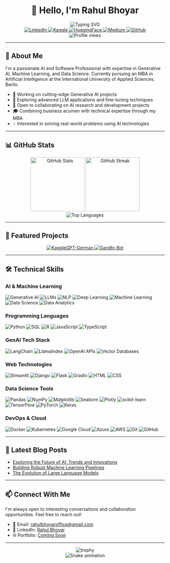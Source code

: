 # <div align="center">👋 Hello, I'm Rahul Bhoyar</div>

<div align="center">
  <img src="https://readme-typing-svg.herokuapp.com?font=Fira+Code&weight=500&size=25&pause=1000&color=4F94EF&center=true&vCenter=true&random=false&width=600&height=100&lines=AI+and+Software+Professional;Machine+Learning+Engineer;Generative+AI+Specialist;MBA+in+Artificial+Intelligence" alt="Typing SVG" />
</div>

<div align="center">
  <a href="https://www.linkedin.com/in/rahul-bhoyar-1a04a7215">
    <img src="https://img.shields.io/badge/LinkedIn-0077B5?style=for-the-badge&logo=linkedin&logoColor=white" alt="LinkedIn" />
  </a>
  <a href="https://www.kaggle.com/rrb8695">
    <img src="https://img.shields.io/badge/Kaggle-20BEFF?style=for-the-badge&logo=kaggle&logoColor=white" alt="Kaggle" />
  </a>
  <a href="https://huggingface.co/rahul-bhoyar-1995">
    <img src="https://img.shields.io/badge/HuggingFace-FFBD00?style=for-the-badge&logo=huggingface&logoColor=black" alt="HuggingFace" />
  </a>
  <a href="https://medium.com/@rahulbhoyaroffice">
    <img src="https://img.shields.io/badge/Medium-12100E?style=for-the-badge&logo=medium&logoColor=white" alt="Medium" />
  </a>
  <a href="https://github.com/rahulbhoyar1995">
    <img src="https://img.shields.io/badge/GitHub-100000?style=for-the-badge&logo=github&logoColor=white" alt="GitHub" />
  </a>
</div>

<div align="center">
  <img src="https://komarev.com/ghpvc/?username=rahulbhoyar1995&style=flat-square&color=blue" alt="Profile views"/>
</div>

---

## 🚀 About Me

I'm a passionate AI and Software Professional with expertise in Generative AI, Machine Learning, and Data Science. Currently pursuing an MBA in Artificial Intelligence at the International University of Applied Sciences, Berlin.

- 🔭 Working on cutting-edge Generative AI projects
- 🌱 Exploring advanced LLM applications and fine-tuning techniques
- 👯 Open to collaborating on AI research and development projects
- 🎓 Combining business acumen with technical expertise through my MBA
- 💡 Interested in solving real-world problems using AI technologies

---

## 📊 GitHub Stats

<div align="center">
  <img src="https://github-readme-stats.vercel.app/api?username=rahulbhoyar1995&show_icons=true&theme=tokyonight" alt="GitHub Stats" height="170"/>
  <img src="https://github-readme-streak-stats.herokuapp.com/?user=rahulbhoyar1995&theme=tokyonight" alt="GitHub Streak" height="170"/>
</div>

<div align="center">
  <img src="https://github-readme-stats.vercel.app/api/top-langs/?username=rahulbhoyar1995&layout=compact&theme=tokyonight" alt="Top Languages"/>
</div>

---

## 💼 Featured Projects

<div align="center">
  <a href="https://github.com/rahulbhoyar1995/KaggleGPT-German">
    <img src="https://github-readme-stats.vercel.app/api/pin/?username=rahulbhoyar1995&repo=KaggleGPT-German&theme=tokyonight" alt="KaggleGPT-German"/>
  </a>
  <a href="https://github.com/rahulbhoyar1995/Gandhi-Bot">
    <img src="https://github-readme-stats.vercel.app/api/pin/?username=rahulbhoyar1995&repo=Gandhi-Bot&theme=tokyonight" alt="Gandhi-Bot"/>
  </a>
</div>

---

## 🛠️ Technical Skills

### AI & Machine Learning
![Generative AI](https://img.shields.io/badge/Generative_AI-FF5733?style=for-the-badge)
![LLMs](https://img.shields.io/badge/LLMs-00B4D8?style=for-the-badge)
![NLP](https://img.shields.io/badge/NLP-8A2BE2?style=for-the-badge)
![Deep Learning](https://img.shields.io/badge/Deep_Learning-FF6B6B?style=for-the-badge)
![Machine Learning](https://img.shields.io/badge/Machine_Learning-4CAF50?style=for-the-badge)
![Data Science](https://img.shields.io/badge/Data_Science-3498DB?style=for-the-badge)
![Data Analytics](https://img.shields.io/badge/Data_Analytics-9C27B0?style=for-the-badge)

### Programming Languages
![Python](https://img.shields.io/badge/Python-3776AB?style=for-the-badge&logo=python&logoColor=white)
![SQL](https://img.shields.io/badge/SQL-4479A1?style=for-the-badge&logo=postgresql&logoColor=white)
![R](https://img.shields.io/badge/R-276DC3?style=for-the-badge&logo=r&logoColor=white)
![JavaScript](https://img.shields.io/badge/JavaScript-F7DF1E?style=for-the-badge&logo=javascript&logoColor=black)
![TypeScript](https://img.shields.io/badge/TypeScript-3178C6?style=for-the-badge&logo=typescript&logoColor=white)

### GenAI Tech Stack
![LangChain](https://img.shields.io/badge/LangChain-00BFFF?style=for-the-badge)
![LlamaIndex](https://img.shields.io/badge/LlamaIndex-FF4500?style=for-the-badge)
![OpenAI APIs](https://img.shields.io/badge/OpenAI_APIs-412991?style=for-the-badge&logo=openai&logoColor=white)
![Vector Databases](https://img.shields.io/badge/Vector_Databases-FF6B6B?style=for-the-badge)

### Web Technologies
![Streamlit](https://img.shields.io/badge/Streamlit-FF4B4B?style=for-the-badge&logo=streamlit&logoColor=white)
![Django](https://img.shields.io/badge/Django-092E20?style=for-the-badge&logo=django&logoColor=white)
![Flask](https://img.shields.io/badge/Flask-000000?style=for-the-badge&logo=flask&logoColor=white)
![Gradio](https://img.shields.io/badge/Gradio-F78C6C?style=for-the-badge)
![HTML](https://img.shields.io/badge/HTML5-E34F26?style=for-the-badge&logo=html5&logoColor=white)
![CSS](https://img.shields.io/badge/CSS3-1572B6?style=for-the-badge&logo=css3&logoColor=white)

### Data Science Tools
![Pandas](https://img.shields.io/badge/Pandas-150458?style=for-the-badge&logo=pandas&logoColor=white)
![NumPy](https://img.shields.io/badge/NumPy-013243?style=for-the-badge&logo=numpy&logoColor=white)
![Matplotlib](https://img.shields.io/badge/Matplotlib-11557c?style=for-the-badge)
![Seaborn](https://img.shields.io/badge/Seaborn-3776AB?style=for-the-badge)
![Plotly](https://img.shields.io/badge/Plotly-3F4F75?style=for-the-badge&logo=plotly&logoColor=white)
![scikit-learn](https://img.shields.io/badge/scikit--learn-F7931E?style=for-the-badge&logo=scikit-learn&logoColor=white)
![TensorFlow](https://img.shields.io/badge/TensorFlow-FF6F00?style=for-the-badge&logo=tensorflow&logoColor=white)
![PyTorch](https://img.shields.io/badge/PyTorch-EE4C2C?style=for-the-badge&logo=pytorch&logoColor=white)
![Keras](https://img.shields.io/badge/Keras-D00000?style=for-the-badge&logo=keras&logoColor=white)

### DevOps & Cloud
![Docker](https://img.shields.io/badge/Docker-2496ED?style=for-the-badge&logo=docker&logoColor=white)
![Kubernetes](https://img.shields.io/badge/Kubernetes-326CE5?style=for-the-badge&logo=kubernetes&logoColor=white)
![Google Cloud](https://img.shields.io/badge/Google_Cloud-4285F4?style=for-the-badge&logo=google-cloud&logoColor=white)
![Azure](https://img.shields.io/badge/Azure-0078D4?style=for-the-badge&logo=microsoft-azure&logoColor=white)
![AWS](https://img.shields.io/badge/AWS-232F3E?style=for-the-badge&logo=amazon-aws&logoColor=white)
![Git](https://img.shields.io/badge/Git-F05032?style=for-the-badge&logo=git&logoColor=white)
![GitHub](https://img.shields.io/badge/GitHub-181717?style=for-the-badge&logo=github&logoColor=white)

---

## 📝 Latest Blog Posts
<!-- BLOG-POST-LIST:START -->
- [Exploring the Future of AI: Trends and Innovations](https://medium.com/@rahulbhoyaroffice)
- [Building Robust Machine Learning Pipelines](https://medium.com/@rahulbhoyaroffice)
- [The Evolution of Large Language Models](https://medium.com/@rahulbhoyaroffice)
<!-- BLOG-POST-LIST:END -->

---

## 📫 Connect With Me

I'm always open to interesting conversations and collaboration opportunities. Feel free to reach out!

- 📧 Email: rahulbhoyaroffice@gmail.com
- 💼 LinkedIn: [Rahul Bhoyar](https://www.linkedin.com/in/rahul-bhoyar-1a04a7215)
- 🌐 Portfolio: [Coming Soon]()

---

<div align="center">
  <img src="https://github-profile-trophy.vercel.app/?username=rahulbhoyar1995&theme=tokyonight&column=7" alt="trophy"/>
</div>

<div align="center">
  <img src="https://raw.githubusercontent.com/rahulbhoyar1995/rahulbhoyar1995/output/github-contribution-grid-snake-dark.svg" alt="Snake animation"/>
</div>
